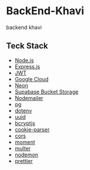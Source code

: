 # BackEnd-Khavi

backend khavi

## Teck Stack

- [Node.js](https://nodejs.org/en/)
- [Express.js](https://expressjs.com/)
- [JWT](https://jwt.io/)
- [Google Cloud]()
- [Neon](https://neon.tech/)
- [Supabase Bucket Storage ](https://supabase.com/)
- [Nodemailer](https://nodemailer.com/)
- [pg](https://www.npmjs.com/package/pg)
- [dotenv](https://www.npmjs.com/package/dotenv)
- [uuid](https://www.npmjs.com/package/uuid)
- [bcryptjs](https://www.npmjs.com/package/bcryptjs)
- [cookie-parser](https://www.npmjs.com/package/cookie-parser)
- [cors](https://www.npmjs.com/package/cors)
- [moment](https://www.npmjs.com/package/moment)
- [multer](https://www.npmjs.com/package/multer)
- [nodemon](https://www.npmjs.com/package/nodemon)
- [prettier](https://www.npmjs.com/package/prettier)
